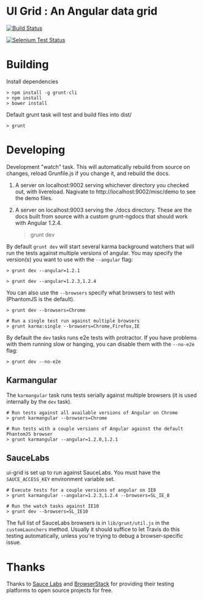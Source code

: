 # UI Grid : An Angular data grid

[![Build Status](https://api.travis-ci.org/angular-ui/ng-grid.png?branch=3.0)](https://travis-ci.org/angular-ui/ng-grid)

[![Selenium Test Status](https://saucelabs.com/browser-matrix/nggrid.svg)](https://saucelabs.com/u/nggrid)

# Building

Install dependencies

    > npm install -g grunt-cli
    > npm install
    > bower install

Default grunt task will test and build files into dist/

    > grunt

# Developing

Development "watch" task. This will automatically rebuild from source on changes, reload Grunfile.js if you change it, and rebuild the docs.
1. A server on localhost:9002 serving whichever directory you checked out, with livereload. Nagivate to http://localhost:9002/misc/demo to see the demo files.
2. A server on localhost:9003 serving the ./docs directory. These are the docs built from source with a custom grunt-ngdocs that should work with Angular 1.2.4.

    > grunt dev

By default `grunt dev` will start several karma background watchers that will run the tests against multiple versions of angular. You may specify the version(s) you want to use with the `--angular` flag:

    > grunt dev --angular=1.2.1

    > grunt dev --angular=1.2.3,1.2.4

You can also use the `--browsers` specify what browsers to test with (PhantomJS is the default).

    > grunt dev --browsers=Chrome

    # Run a single test run against multiple browsers
    > grunt karma:single --browsers=Chrome,Firefox,IE

By default the `dev` tasks runs e2e tests with protractor. If you have problems with them running slow or hanging, you can disable them with the `--no-e2e` flag:

    > grunt dev --no-e2e

## Karmangular

The `karmangular` task runs tests serially against multiple browsers (it is used internally by the `dev` task).
  
    # Run tests against all available versions of Angular on Chrome
    > grunt karmangular --browsers=Chrome

    # Run tests with a couple versions of Angular against the default PhantomJS browser
    > grunt karmangular --angular=1.2.0,1.2.1

## SauceLabs

ui-grid is set up to run against SauceLabs. You must have the `SAUCE_ACCESS_KEY` environment variable set.

    # Execute tests for a couple versions of angular on IE8
    > grunt karmangular --angular=1.2.3,1.2.4 --browsers=SL_IE_8

    # Run the watch tasks against IE10
    > grunt dev --browsers=SL_IE10

The full list of SauceLabs browsers is in `lib/grunt/util.js` in the `customLaunchers` method. Usually it should suffice to let Travis do this testing automatically, unless you're trying to debug a browser-specific issue.

# Thanks

Thanks to [Sauce Labs](http://saucelabs.com) and [BrowserStack](http://www.browserstack.com) for providing their testing platforms to open source projects for free.